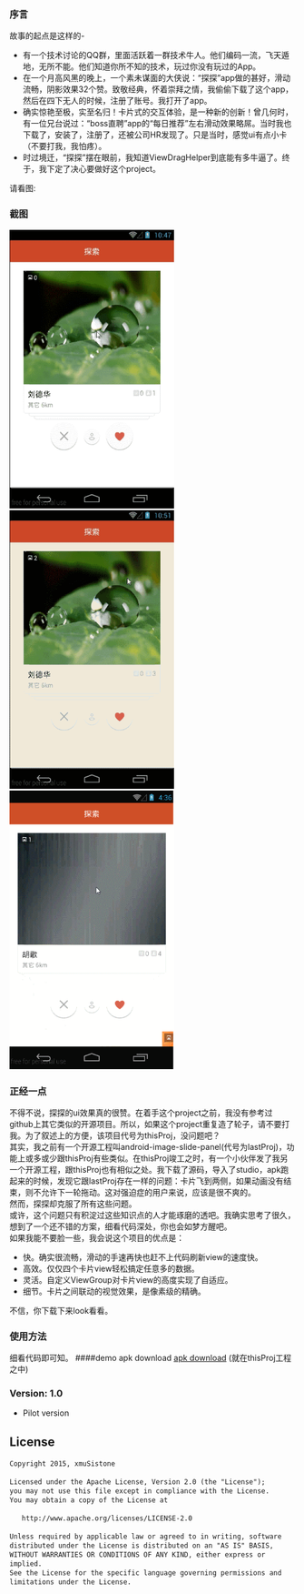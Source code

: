 ### 序言
故事的起点是这样的-<br>
* 有一个技术讨论的QQ群，里面活跃着一群技术牛人。他们编码一流，飞天遁地，无所不能。他们知道你所不知的技术，玩过你没有玩过的App。<br>
* 在一个月高风黑的晚上，一个素未谋面的大侠说：“探探”app做的甚好，滑动流畅，阴影效果32个赞。致敬经典，怀着崇拜之情，我偷偷下载了这个app，然后在四下无人的时候，注册了账号。我打开了app。<br>
* 确实惊艳至极，实至名归！卡片式的交互体验，是一种新的创新！曾几何时，有一位兄台说过：“boss直聘”app的“每日推荐”左右滑动效果略屌。当时我也下载了，安装了，注册了，还被公司HR发现了。只是当时，感觉ui有点小卡（不要打我，我怕疼）。<br>
* 时过境迁，“探探”摆在眼前，我知道ViewDragHelper到底能有多牛逼了。终于，我下定了决心要做好这个project。
 

请看图:

### 截图
<td>
	 <img src="capture01.gif" width="290" height="490" />
	 <img src="capture03.gif" width="290" height="490" />
	 <img src="capture2.gif" width="290" height="490" />
</td>

### 正经一点
不得不说，探探的ui效果真的很赞。在着手这个project之前，我没有参考过github上其它类似的开源项目。所以，如果这个project重复造了轮子，请不要打我。为了叙述上的方便，该项目代号为thisProj，没问题吧？<br>
其实，我之前有一个开源工程叫android-image-slide-panel(代号为lastProj)，功能上或多或少跟thisProj有些类似。在thisProj竣工之时，有一个小伙伴发了我另一个开源工程，跟thisProj也有相似之处。我下载了源码，导入了studio，apk跑起来的时候，发现它跟lastProj存在一样的问题：卡片飞到两侧，如果动画没有结束，则不允许下一轮拖动。这对强迫症的用户来说，应该是很不爽的。<br>
然而，探探却克服了所有这些问题。<br>
或许，这个问题只有积淀过这些知识点的人才能琢磨的透吧。我确实思考了很久，想到了一个还不错的方案，细看代码深处，你也会如梦方醒吧。<br>
如果我能不要脸一些，我会说这个项目的优点是：<br>
* 快。确实很流畅，滑动的手速再快也赶不上代码刷新view的速度快。<br>
* 高效。仅仅四个卡片view轻松搞定任意多的数据。<br>
* 灵活。自定义ViewGroup对卡片view的高度实现了自适应。<br>
* 细节。卡片之间联动的视觉效果，是像素级的精确。<br>

不信，你下载下来look看看。
### 使用方法
细看代码即可知。
####demo apk download
[apk download](app-debug.apk) (就在thisProj工程之中)
### Version: 1.0

  * Pilot version

## License

    Copyright 2015, xmuSistone

    Licensed under the Apache License, Version 2.0 (the "License");
    you may not use this file except in compliance with the License.
    You may obtain a copy of the License at

       http://www.apache.org/licenses/LICENSE-2.0

    Unless required by applicable law or agreed to in writing, software
    distributed under the License is distributed on an "AS IS" BASIS,
    WITHOUT WARRANTIES OR CONDITIONS OF ANY KIND, either express or implied.
    See the License for the specific language governing permissions and
    limitations under the License.
    
    
